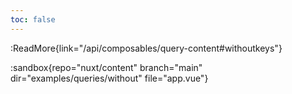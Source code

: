 ```yaml
---
toc: false
---
```


:ReadMore{link="/api/composables/query-content#withoutkeys"}

:sandbox{repo="nuxt/content" branch="main" dir="examples/queries/without" file="app.vue"}
